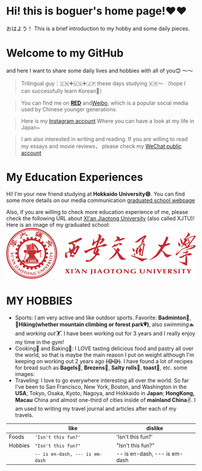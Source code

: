 # Hi! this is boguer's home page!❤❤️

おはよう！ This is a brief introduction to my hobby and some daily pieces.

# Welcome to my GitHub  

and here I want to share some daily lives and hobbies with all of you😊 ～～
> Trilingual guy：🇨🇳➕🇺🇸➕🇯🇵 these days studying 🇰🇷～ （hope I can successfully learn Korean🙏）

> You can find me on [**RED**](https://www.xiaohongshu.com/user/profile/5bff9f8944363b0946ea0a56?xhsshare=CopyLink&appuid=5bff9f8944363b0946ea0a56&apptime=1687152407) and[Weibo](https://weibo.com/u/3212139411), which is a popular social media used by Chinese younger generations.

> Here is my [Instagram account](https://instagram.com/zjr_boguer?igshid=MmIzYWVlNDQ5Yg==) Where you can have a look at my life in Japan~

>I am also interested in writing and reading. If you are willing to read my essays and movie reviews， please check my [WeChat public account](https://mp.weixin.qq.com/cgi-bin/home?t=home/index&lang=zh_CN&token=149300591) 

My Education Experiences
======
Hi! I'm your new friend studying at **Hokkaido University😄**. You can find some more details on our media communication [graduated school webpage](https://www.imc.hokudai.ac.jp/)

Also, if you are willing to check more education experience of me, please check the following URL about [XI'an Jiaotong University](http://sfs.xjtu.edu.cn/) (also called XJTU)!
Here is an image of my graduated school:![image](https://github.com/boguer31/boguer31.github.io/blob/main/picture/xjtu_logo.png)

MY HOBBIES
======
- Sports: I am very active and like outdoor sports. Favorite: **Badminton🏸️**, **🏃Hiking(whether mountain climbing or forest park💗)**, also *swimming🏊* and *working out🏋️*. I have been working out for 3 years and I really enjoy my time in the gym!
- Cooking🍲 and Baking🥐: I LOVE tasting delicious food and pastry all over the world, so that is maybe the main reason I put on weight although I'm keeping on working out 2 years ago ~~(😅😅)~~. I have found a lot of recipes for bread such as **Bagels🥯**, **Brezens🥨**, **Salty rolls🥐**, **toast🍞**, etc.
  some images:
- Traveling: I love to go everywhere interesting all over the world. So far I've been to San Francisco, New York, Boston, and Washington in the **USA**; Tokyo, Osaka, Kyoto, Nagoya, and Hokkaido in **Japan**; **HongKong, Macau** China and almost one-third of cities inside of **mainland China**✌️. I am used to writing my travel journal and articles after each of my travels.


|                |like                        |dislike                         |
|----------------|-------------------------------|-----------------------------|
|Foods|`'Isn't this fun?'`            |'Isn't this fun?'            |
|Hobbies          |`"Isn't this fun?"`            |"Isn't this fun?"            |
|          |`-- is en-dash, --- is em-dash`|-- is en-dash, --- is em-dash|

